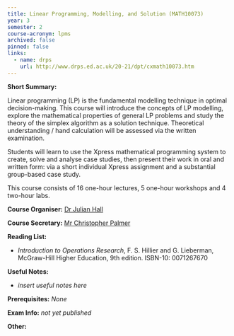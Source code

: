 ```yaml
---
title: Linear Programming, Modelling, and Solution (MATH10073)
year: 3
semester: 2 
course-acronym: lpms
archived: false
pinned: false
links:
  - name: drps
    url: http://www.drps.ed.ac.uk/20-21/dpt/cxmath10073.htm
---
```

**Short Summary:** 

Linear programming (LP) is the fundamental modelling technique in optimal decision-making. This course will introduce the concepts of LP modelling, explore the mathematical properties of general LP problems and study the theory of the simplex algorithm as a solution technique. Theoretical understanding / hand calculation will be assessed via the written examination. 

Students will learn to use the Xpress mathematical programming system to create, solve and analyse case studies, then present their work in oral and written form: via a short individual Xpress assignment and a substantial group-based case study.

This course consists of 16 one-hour lectures, 5 one-hour workshops and 4 two-hour labs.

**Course Organiser:** [Dr Julian Hall](<J.A.J.Hall@ed.ac.uk>)

**Course Secretary:** [Mr Christopher Palmer](<chris.palmer@ed.ac.uk>) 

**Reading List:** 

- *Introduction to Operations Research*, F. S. Hillier and G. Lieberman, McGraw-Hill Higher Education, 9th edition. ISBN-10: 0071267670

**Useful Notes:**

- *insert useful notes here* 

**Prerequisites:** *None* 

**Exam Info:** *not yet published*

**Other:**